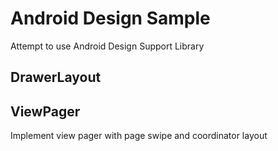 # Android Design Sample 
Attempt to use Android Design Support Library

## DrawerLayout

## ViewPager
Implement view pager with page swipe and coordinator layout
